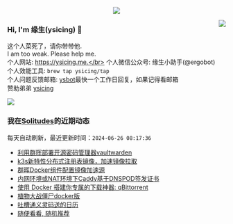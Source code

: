 <p align="center">
    <img align="center" src="https://github-profile-trophy.vercel.app/?username=ysicing&title=Star,Follower,Commit,Issue" style="max-width:100%;">
</p>

<img align="right" src="https://github-readme-stats.vercel.app/api?username=ysicing&show_icons=true&icon_color=805AD5&text_color=718096&bg_color=ffffff&hide_title=true" />


### Hi, I'm 缘生(ysicing) 👋

<!--
**ysicing/ysicing** is a ✨ _special_ ✨ repository because its `README.md` (this file) appears on your GitHub profile.

Here are some ideas to get you started:

- 🔭 I’m currently working on ...
- 🌱 I’m currently learning ...
- 👯 I’m looking to collaborate on ...
- 🤔 I’m looking for help with ...
- 💬 Ask me about ...
- 📫 How to reach me: ...
- 😄 Pronouns: ...
- ⚡ Fun fact: ...
- 🌈 I'm currently working on ... 😎
- 🐳 I’m currently learning go\k8s source code. 😅
- 🤔 I'm thinking about how to make more more money 😁.
- 💬 Ask me about `lao biao`
- 📫 How to reach me: mail [i@ysicing.me](mailto:i@ysicing.me) or blog [ysicing.me](https://ysicing.me) 
- sponsor: [ysicing](https://afdian.net/@ysicing)

-->

这个人菜死了，请你带带他.</br>
I am too weak. Please help me.</br>
个人网站: https://ysicing.me.</br>
个人微信公众号: 缘生小助手(@ergobot)</br>
个人效能工具: `brew tap ysicing/tap`</br>
个人问题反馈邮箱:  [ysbot](mailto:ysbot@12306.work)最快一个工作日回复，如果记得看邮箱</br>
赞助弟弟 [ysicing](https://sponsor.ysicing.net/)

![](https://komarev.com/ghpvc/?username=ysicing&color=green)

<!--events start -->

### 我在[Solitudes](https://ysicing.me)的近期动态

每天自动刷新，最近更新时间：`2024-06-26 08:17:36`

*  [利用群晖部署开源密码管理器vaultwarden](https://ysicing.me/nas-vaultwarden/v1)
*  [k3s新特性分布式注册表镜像，加速镜像拉取](https://ysicing.me/k3s-spegel/v1)
*  [群晖Docker组件配置镜像加速源](https://ysicing.me/dsm-docker-mirrors/v1)
*  [内网环境或NAT环境下Caddy基于DNSPOD签发证书](https://ysicing.me/nat-caddy-dnspod/v1)
*  [使用 Docker 搭建你专属的下载神器: qBittorrent](https://ysicing.me/tools/docker-qbittorrent/v1)
*  [植物大战僵尸docker版](https://ysicing.me/pvz-docker/v1)
*  [吐槽通义灵码送的日历](https://ysicing.me/fake-aliyun-calendar/v1)
*  [随便看看, 随机推荐](https://ysicing.me/random/)


<!--events end -->
